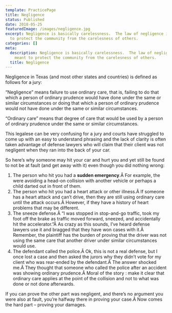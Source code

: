 ```yaml
---
template: PracticePage
title: Negligence
status: Published
date: 2018-05-25
featuredImage: /images/negligence.jpg
excerpt: Negligence is basically carelessness.  The law of negligence is meant
  to protect the community from the carelesness of others.
categories: []
meta:
  description: Negligence is basically carelessness.  The law of negligence is
    meant to protect the community from the carelesness of others.
  title: Negligence
---
```

<!--StartFragment-->

Negligence in Texas (and most other states and countries) is defined as follows for a jury:

“Negligence” means failure to use ordinary care, that is, failing to do that which a person of ordinary prudence would have done under the same or similar circumstances or doing that which a person of ordinary prudence would not have done under the same or similar circumstances.

“Ordinary care” means that degree of care that would be used by a person of ordinary prudence under the same or similar circumstances.

This legalese can be very confusing for a jury and courts have struggled to come up with an easy to understand phrasing and the lack of clarity is often taken advantage of defense lawyers who will claim that their client was not negligent when they ran into the back of your car.

So here’s why someone may hit your car and hurt you and yet still be found to not be at fault (and get away with it) even though you did nothing wrong:

1. The person who hit you had a **sudden emergency**.Â For example, the were avoiding a head-on collision with another vehicle or perhaps a child darted out in front of them.
2. The person who hit you had a heart attack or other illness.Â If someone has a heart attack and can’t drive, then they are still using ordinary care until the attack occurs.Â However, if they have a history of heart problems that may be different.
3. The sneeze defense.Â “I was stopped in stop-and-go traffic, took my foot off the brake as traffic moved forward, sneezed, and accidentally hit the accelerator.”Â As crazy as this sounds, I’ve heard defense lawyers use it and bragged that they have won cases with it.Â Remember, the plaintiff has the burden of proving that the driver was not using the same care that another driver under similar circumstances would use.
4. The defendant called the police.Â Ok, this is not a real defense, but I once lost a case and then asked the jurors why they didn’t vote for my client who was rear-ended by the defendant.Â The answer shocked me.Â They thought that someone who called the police after an accident was showing ordinary prudence.Â Moral of the story : make it clear that ordinary care applies at the point of the collision and not to what was done or not done afterwards.

If you can prove the other part was negligent, and there’s no argument you were also at fault, you’re halfway there in proving your case.Â Now comes the hard part – proving your damages.

<!--EndFragment-->